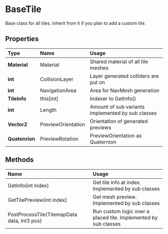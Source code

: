 # BaseTile
Base class for all tiles. Inherit from it if you plan to add a custom tile.

## Properties
|Type|Name|Usage|
|:---|:---|:----|
|**Material**|Material|Shared material of all tile meshes|
|**int**|CollisionLayer|Layer generated colliders are put on|
|**int**|NavigationArea|Area for NavMesh generation|
|**TileInfo**|this[int]|Indexer to GetInfo()|
|**int**|Length|Amount of sub variants implemented by sub classes|
|**Vector2**|PreviewOrientation|Orientation of generated previews|
|**Quatenrion**|PreviewRotation|PreviewOrientation as Quaternion|

## Methods
|Name|Usage|
|:---|:----|
|GetInfo(int index)|Get tile info at index. Implemented by sub classes|
|GetTilePreview(int index)|Get mesh preview. Implemented by sub classes|
|PostProcessTile(TilemapData data, int3 pos)|Run custom logic over a placed tile. Implemented by sub classes|